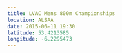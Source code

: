 ```yaml
---
title: LVAC Mens 800m Championships
location: ALSAA
date: 2015-06-11 19:30
latitude: 53.4213585
longitude: -6.2295473
---
```

